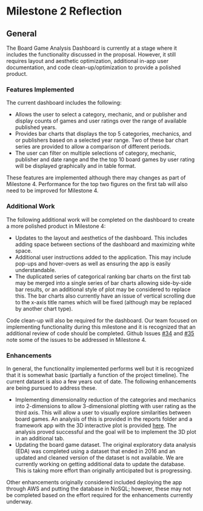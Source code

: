 # Milestone 2 Reflection

## General

The Board Game Analysis Dashboard is currently at a stage where it includes the functionality discussed in the proposal. However, it still requires layout and aesthetic optimization, additional in-app user documentation, and code clean-up/optimization to provide a polished product.

### Features Implemented

The current dashboard includes the following:

- Allows the user to select a category, mechanic, and or publisher and display counts of games and user ratings over the range of available published years.
- Provides bar charts that displays the top 5 categories, mechanics, and or publishers based on a selected year range. Two of these bar chart series are provided to allow a comparison of different periods.
- The user can filter on multiple selections of category, mechanic, publisher and date range and the the top 10 board games by user rating will be displayed graphically and in table format.

These features are implemented although there may changes as part of Milestone 4. Performance for the top two figures on the first tab will also need to be improved for Milestone 4.

### Additional Work

The following additional work will be completed on the dashboard to create a more polished product in Milestone 4:

- Updates to the layout and aesthetics of the dashboard. This includes adding space between sections of the dashboard and maximizing white space.
- Additional user instructions added to the application. This may include pop-ups and hover-overs as well as ensuring the app is easily understandable.
- The duplicated series of categorical ranking bar charts on the first tab may be merged into a single series of bar charts allowing side-by-side bar results, or an additional style of plot may be considered to replace this. The bar charts also currently have an issue of vertical scrolling due to the x-axis title names which will be fixed (although may be replaced by another chart type).

Code clean-up will also be required for the dashboard. Our team focused on implementing functionality during this milestone and it is recognized that an additional review of code should be completed. Github Issues [#34](https://github.com/WraySmith/boardgame-explorer/issues/34) and [#35](https://github.com/WraySmith/boardgame-explorer/issues/35) note some of the issues to be addressed in Milestone 4.

### Enhancements

In general, the functionality implemented performs well but it is recognized that it is somewhat basic (partially a function of the project timeline). The current dataset is also a few years out of date. The following enhancements are being pursued to address these.

- Implementing dimensionality reduction of the categories and mechanics into 2-dimensions to allow 3-dimensional plotting with user rating as the third axis. This will allow a user to visually explore similarities between board games. An analysis of this is provided in the reports folder and a framework app with the 3D interactive plot is provided [here](https://github.com/WraySmith/boardgame-explorer/blob/main/reports/tsne_analysis/). The analysis proved successful and the goal will be to implement the 3D plot in an additional tab.
- Updating the board game dataset. The original exploratory data analysis (EDA) was completed using a dataset that ended in 2016 and an updated and cleaned version of the dataset is not available. We are currently working on getting additional data to update the database. This is taking more effort than originally anticipated but is progressing.

Other enhancements originally considered included deploying the app through AWS and putting the database in NoSQL; however, these may not be completed based on the effort required for the enhancements currently underway.
